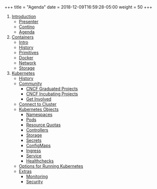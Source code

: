+++
title = "Agenda"
date = 2018-12-09T16:59:28-05:00
weight = 50
+++
1. [Introduction](/intro-k8/introduction/index.html)
    * [Presenter](/intro-k8/introduction/whoami/)
    * [Contino](/intro-k8/introduction/contino/)
    * [Agenda](/intro-k8/introduction/agenda/)
2. [Containers](/intro-k8/containers)
    * [Intro](/intro-k8/containers/intro)
    * [History](/intro-k8/containers/history)
    * [Primitives](/intro-k8/containers/primitives)
    * [Docker](/intro-k8/containers/docker)
    * [Network](/intro-k8/containers/network)
    * [Storage](/intro-k8/containers/storage)
3. [Kubernetes](/intro-k8/kubernetes/)
    * [History](/intro-k8/kubernetes/history)
    * [Community](/intro-k8/kubernetes/community)
        * [CNCF Graduated Projects](/intro-k8/kubernetes/community/projects_grad)
        * [CNCF Incubating Projects](/intro-k8/kubernetes/community/projects_inc)        
        * [Get Involved](/intro-k8/kubernetes/community/involvement)
    * [Connect to Cluster](/intro-k8/kubernetes/onnect)
    * [Kubernetes Objects](/intro-k8/kubernetes/objects)
        * [Namespaces](/intro-k8/kubernetes/objects/namespaces)
        * [Pods](/intro-k8/kubernetes/objects/pods)
        * [Resource Quotas](/intro-k8/kubernetes/objects/resource-quotas)
        * [Controllers](/intro-k8/kubernetes/objects/controllers)
        * [Storage](/intro-k8/kubernetes/objects/storage)
        * [Secrets](/intro-k8/kubernetes/objects/secrets)
        * [ConfigMaps](/intro-k8/kubernetes/objects/configmaps)
        * [Ingress](/intro-k8/kubernetes/objects/ingress)
        * [Service](/intro-k8/kubernetes/objects/services)
        * [Healthchecks](/intro-k8/kubernetes/objects/healthchecks)
    * [Options for Running Kubernetes](/intro-k8/kubernetes/running)
    * [Extras](/intro-k8/kubernetes/extras)
        * [Monitoring](/intro-k8/kubernetes/extras/monitoring)
        * [Security](/intro-k8/kubernetes/extras/security)




